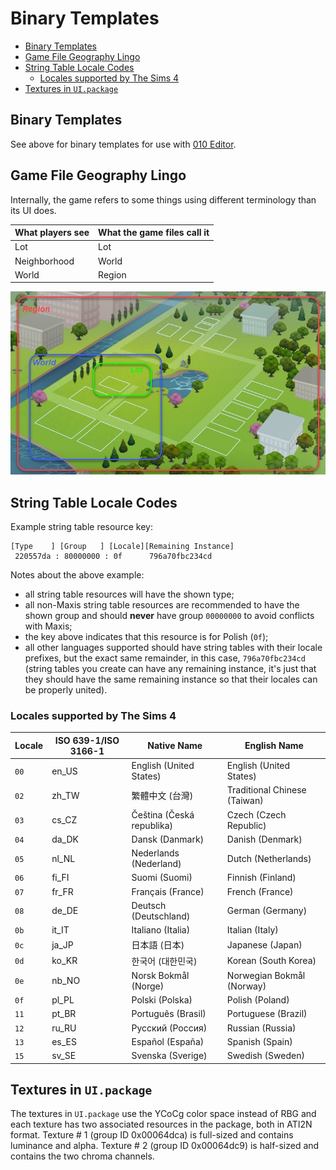 <h1>Binary Templates</h1>

<!-- TOC -->

- [Binary Templates](#binary-templates)
- [Game File Geography Lingo](#game-file-geography-lingo)
- [String Table Locale Codes](#string-table-locale-codes)
  - [Locales supported by The Sims 4](#locales-supported-by-the-sims-4)
- [Textures in `UI.package`](#textures-in-uipackage)

<!-- /TOC -->

## Binary Templates
See above for binary templates for use with [010 Editor](https://www.sweetscape.com/).

## Game File Geography Lingo
Internally, the game refers to some things using different terminology than its UI does.

| What players see | What the game files call it
| - | -
| Lot | Lot
| Neighborhood | World
| World | Region

![Geography Lingo](Region-World-Lot-Relationship.jpg)

## String Table Locale Codes
Example string table resource key:
```
[Type    ] [Group   ] [Locale][Remaining Instance]  
 220557da : 80000000 : 0f      796a70fbc234cd
```

Notes about the above example:
* all string table resources will have the shown type;
* all non-Maxis string table resources are recommended to have the shown group and should **never** have group `00000000` to avoid conflicts with Maxis;
* the key above indicates that this resource is for Polish (`0f`);
* all other languages supported should have string tables with their locale prefixes, but the exact same remainder, in this case, `796a70fbc234cd` (string tables you create can have any remaining instance, it's just that they should have the same remaining instance so that their locales can be properly united).
  
### Locales supported by The Sims 4
| Locale | ISO 639-1/ISO 3166-1 | Native Name | English Name |
| - | - | - | - |
| `00` | en_US | English (United States) | English (United States) |
| `02` | zh_TW | 繁體中文 (台灣) | Traditional Chinese (Taiwan) |
| `03` | cs_CZ | Čeština (Česká republika) | Czech (Czech Republic) |
| `04` | da_DK | Dansk (Danmark) | Danish (Denmark) |
| `05` | nl_NL | Nederlands (Nederland) | Dutch (Netherlands) |
| `06` | fi_FI | Suomi (Suomi) | Finnish (Finland) |
| `07` | fr_FR | Français (France) | French (France) |
| `08` | de_DE | Deutsch (Deutschland) | German (Germany) |
| `0b` | it_IT | Italiano (Italia) | Italian (Italy) |
| `0c` | ja_JP | 日本語 (日本) | Japanese (Japan) |
| `0d` | ko_KR | 한국어 (대한민국) | Korean (South Korea) |
| `0e` | nb_NO | Norsk Bokmål (Norge) | Norwegian Bokmål (Norway) |
| `0f` | pl_PL | Polski (Polska) | Polish (Poland) |
| `11` | pt_BR | Português (Brasil) | Portuguese (Brazil) |
| `12` | ru_RU | Русский (Россия) | Russian (Russia) |
| `13` | es_ES | Español (España) | Spanish (Spain) |
| `15` | sv_SE | Svenska (Sverige) | Swedish (Sweden) |

## Textures in `UI.package`
The textures in `UI.package` use the YCoCg color space instead of RBG and each texture has two associated resources in the package, both in ATI2N format.
Texture # 1 (group ID 0x00064dca) is full-sized and contains luminance and alpha.
Texture # 2 (group ID 0x00064dc9) is half-sized and contains the two chroma channels.